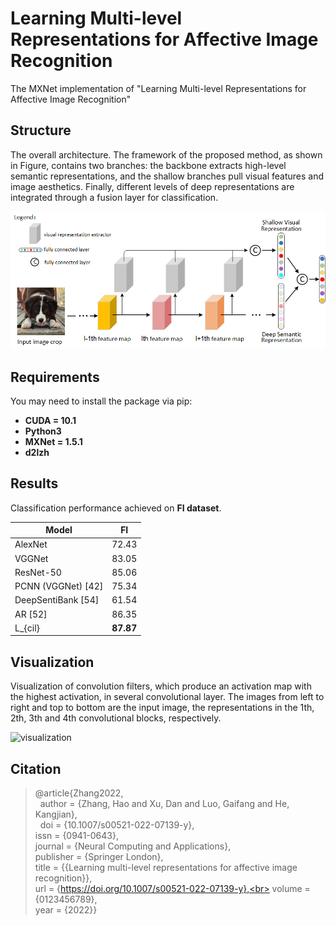 # Learning Multi-level Representations for Affective Image Recognition


The MXNet implementation of "Learning Multi-level Representations for Affective Image Recognition"

## Structure


The overall architecture. The framework of the proposed method, as shown in Figure, contains two branches: the backbone  extracts high-level semantic representations, and the shallow branches pull visual features and image aesthetics. Finally, different levels of deep representations are integrated through a fusion layer for classification.

![structure](imgs/structure.png)



## Requirements

You may need to install the package via pip:

* **CUDA = 10.1**
* **Python3**
* **MXNet = 1.5.1**
* **d2lzh**



## Results

Classification performance achieved on **FI dataset**.


| Model              |    FI     |
| ------------------ | :-------: |
| AlexNet            |   72.43   |
| VGGNet             |   83.05   |
| ResNet-50          |   85.06   |
| PCNN (VGGNet) [42] |   75.34   |
| DeepSentiBank [54] |   61.54   |
| AR [52]            |   86.35   |
| L_{cil}            | **87.87** |

## Visualization

Visualization of convolution filters, which produce an activation map with the highest activation, in several convolutional layer. The images from left to right and top to bottom are the input image, the representations in the 1th, 2th, 3th and 4th convolutional blocks, respectively.

![visualization](imgs/visualization.png)



## Citation

>  @article{Zhang2022,<br>
&nbsp; author = {Zhang, Hao and Xu, Dan and Luo, Gaifang and He, Kangjian},<br>
&nbsp; doi = {10.1007/s00521-022-07139-y},<br>
			issn = {0941-0643},<br>
			journal = {Neural Computing and Applications},<br>
			publisher = {Springer London},<br>
			title = {{Learning multi-level representations for affective image recognition}},<br>
			url = {https://doi.org/10.1007/s00521-022-07139-y},<br>
			volume = {0123456789},<br>
			year = {2022}}


